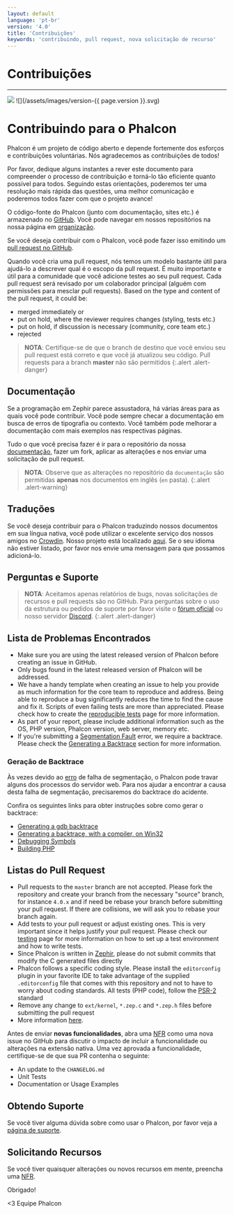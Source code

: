 ```yaml
---
layout: default
language: 'pt-br'
version: '4.0'
title: 'Contribuições'
keywords: 'contribuindo, pull request, nova solicitação de recurso'
---
```


# Contribuições

* * *

![](/assets/images/document-status-stable-success.svg) ![](/assets/images/version-{{ page.version }}.svg)

# Contribuindo para o Phalcon

Phalcon é um projeto de código aberto e depende fortemente dos esforços e contribuições voluntárias. Nós agradecemos as contribuições de todos!

Por favor, dedique alguns instantes a rever este documento para compreender o processo de contribuição e torná-lo tão eficiente quanto possível para todos. Seguindo estas orientações, poderemos ter uma resolução mais rápida das questões, uma melhor comunicação e poderemos todos fazer com que o projeto avance!

O código-fonte do Phalcon (junto com documentação, sites etc.) é armazenado no [GitHub](https://github.com). Você pode navegar em nossos repositórios na nossa página em [organização](https://github.com/phalcon).

Se você deseja contribuir com o Phalcon, você pode fazer isso emitindo um [pull request no GitHub](https://help.github.com/articles/using-pull-requests/).

Quando você cria uma pull request, nós temos um modelo bastante útil para ajudá-lo a descrever qual é o escopo da pull request. É muito importante e útil para a comunidade que você adicione testes ao seu pull request. Cada pull request será revisado por um colaborador principal (alguém com permissões para mesclar pull requests). Based on the type and content of the pull request, it could be:

- merged immediately or 
- put on hold, where the reviewer requires changes (styling, tests etc.)
- put on hold, if discussion is necessary (community, core team etc.)
- rejected

> **NOTA**: Certifique-se de que o branch de destino que você enviou seu pull request está correto e que você já atualizou seu código. Pull requests para a branch **master** não são permitidos
{:.alert .alert-danger}

## Documentação

Se a programação em Zephir parece assustadora, há várias áreas para as quais você pode contribuir. Você pode sempre checar a documentação em busca de erros de tipografia ou contexto. Você também pode melhorar a documentação com mais exemplos nas respectivas páginas.

Tudo o que você precisa fazer é ir para o repositório da nossa [documentação](https://crowdin.com/project/phalcon-documentation), fazer um fork, aplicar as alterações e nos enviar uma solicitação de pull request.

> **NOTA**: Observe que as alterações no repositório da `documentação` são permitidas **apenas** nos documentos em inglês (`en` pasta).
{:.alert .alert-warning}

## Traduções

Se você deseja contribuir para o Phalcon traduzindo nossos documentos em sua língua nativa, você pode utilizar o excelente serviço dos nossos amigos no [Crowdin](https://crowdin.com). Nosso projeto está localizado [aqui](https://crowdin.com/project/phalcon-documentation). Se o seu idioma não estiver listado, por favor nos envie uma mensagem para que possamos adicioná-lo.

## Perguntas e Suporte

> **NOTA**: Aceitamos apenas relatórios de bugs, novas solicitações de recursos e pull requests são no GitHub. Para perguntas sobre o uso da estrutura ou pedidos de suporte por favor visite o [fórum oficial](https://phalcon.io/forum) ou nosso servidor [Discord](https://phalcon.io/discord).
{:.alert .alert-danger}

## Lista de Problemas Encontrados

- Make sure you are using the latest released version of Phalcon before creating an issue in GitHub.
- Only bugs found in the latest released version of Phalcon will be addressed.
- We have a handy template when creating an issue to help you provide as much information for the core team to reproduce and address. Being able to reproduce a bug significantly reduces the time to find the cause and fix it. Scripts of even failing tests are more than appreciated. Please check how to create the [reproducible tests](reproducible-tests) page for more information.
- As part of your report, please include additional information such as the OS, PHP version, Phalcon version, web server, memory etc.
- If you're submitting a [Segmentation Fault](https://en.wikipedia.org/wiki/Segmentation_fault) error, we require a backtrace. Please check the [Generating a Backtrace](#generating-a-backtrace) section for more information.

### Geração de Backtrace

Às vezes devido ao [erro](https://en.wikipedia.org/wiki/Segmentation_fault) de falha de segmentação, o Phalcon pode travar alguns dos processos do servidor web. Para nos ajudar a encontrar a causa desta falha de segmentação, precisaremos do backtrace do acidente.

Confira os seguintes links para obter instruções sobre como gerar o backtrace:

- [Generating a gdb backtrace](https://bugs.php.net/bugs-generating-backtrace.php)
- [Generating a backtrace, with a compiler, on Win32](https://bugs.php.net/bugs-generating-backtrace-win32.php)
- [Debugging Symbols](https://github.com/oerdnj/deb.sury.org/wiki/Debugging-symbols)
- [Building PHP](http://www.phpinternalsbook.com/build_system/building_php.html)

## Listas do Pull Request

- Pull requests to the `master` branch are not accepted. Please fork the repository and create your branch from the necessary "source" branch, for instance `4.0.x` and if need be rebase your branch before submitting your pull request. If there are collisions, we will ask you to rebase your branch again.
- Add tests to your pull request or adjust existing ones. This is very important since it helps justify your pull request. Please check our [testing](testing-environment) page for more information on how to set up a test environment and how to write tests.
- Since Phalcon is written in [Zephir](https://zephir-lang.com), please do not submit commits that modify the C generated files directly
- Phalcon follows a specific coding style. Please install the `editorconfig` plugin in your favorite IDE to take advantage of the supplied `.editorconfig` file that comes with this repository and not to have to worry about coding standards. All tests (PHP code), follow the [PSR-2](https://www.php-fig.org/psr/) standard
- Remove any change to `ext/kernel`, `*.zep.c` and `*.zep.h` files before submitting the pull request
- More information [here](new-pull-request).

Antes de enviar **novas funcionalidades**, abra uma [NFR](new-feature-request) como uma nova issue no GitHub para discutir o impacto de incluir a funcionalidade ou alterações na extensão nativa. Uma vez aprovada a funcionalidade, certifique-se de que sua PR contenha o seguinte:

- An update to the `CHANGELOG.md`
- Unit Tests
- Documentation or Usage Examples

## Obtendo Suporte

Se você tiver alguma dúvida sobre como usar o Phalcon, por favor veja a [página de suporte](http://phalcon.io/support).

## Solicitando Recursos

Se você tiver quaisquer alterações ou novos recursos em mente, preencha uma [NFR](new-feature-request).

Obrigado!

<3 Equipe Phalcon